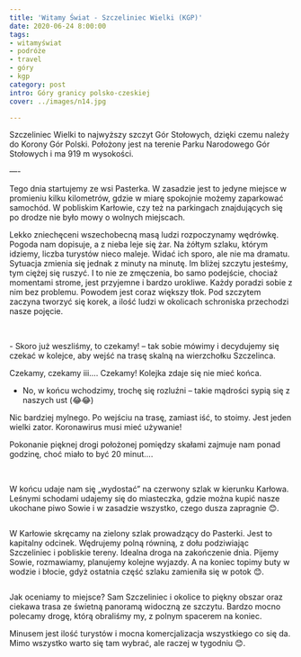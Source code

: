 ```yaml
---
title: 'Witamy Świat - Szczeliniec Wielki (KGP)'
date: 2020-06-24 8:00:00
tags:
- witamyświat
- podróże 
- travel
- góry
- kgp
category: post
intro: Góry granicy polsko-czeskiej
cover: ../images/n14.jpg

---
```

<p>
  Szczeliniec Wielki to najwyższy szczyt Gór Stołowych, dzięki czemu należy do Korony Gór Polski. Położony jest na terenie Parku Narodowego Gór Stołowych i ma 919 m wysokości.

  —-

  Tego dnia startujemy ze wsi Pasterka. W zasadzie jest to jedyne miejsce w promieniu kilku kilometrów, gdzie w miarę spokojnie możemy zaparkować samochód. W pobliskim Karłowie, czy też na parkingach znajdujących się po drodze nie było mowy o wolnych miejscach.

  Lekko zniechęceni wszechobecną masą ludzi rozpoczynamy wędrówkę. Pogoda nam dopisuje, a z nieba leje się żar. Na żółtym szlaku, którym idziemy, liczba turystów nieco maleje. Widać ich sporo, ale nie ma dramatu. Sytuacja zmienia się jednak z minuty na minutę. Im bliżej szczytu jesteśmy, tym ciężej się ruszyć. I to nie ze zmęczenia, bo samo podejście, chociaż momentami strome, jest przyjemne i bardzo urokliwe. Każdy poradzi sobie z nim bez problemu. Powodem jest coraz większy tłok. Pod szczytem zaczyna tworzyć się korek, a ilość ludzi w okolicach schroniska przechodzi nasze pojęcie.
</p>

<div class='flex'>
  <img class='box imageOn' src='../static/posts-images/n1501.jpg' alt=''/>
  <img class='box imageOn' src='../static/posts-images/n1502.jpg' alt=''/>
</div>

<p>
  - Skoro już weszliśmy, to czekamy! – tak sobie mówimy i decydujemy się czekać w kolejce, aby wejść na trasę skalną na wierzchołku Szczelinca.

  Czekamy, czekamy iii…. Czekamy! Kolejka zdaje się nie mieć końca.

  - No, w końcu wchodzimy, trochę się rozluźni – takie mądrości sypią się z naszych ust (😂😂)

  Nic bardziej mylnego. Po wejściu na trasę, zamiast iść, to stoimy. Jest jeden wielki zator. Koronawirus musi mieć używanie!

  Pokonanie pięknej drogi położonej pomiędzy skałami zajmuje nam ponad godzinę, choć miało to być 20 minut….
</p>

<div class='backImage backImage1'>
<!-- <img class='box imageOn' src='../static/posts-images/n1503.jpg' alt=''/> -->
</div>


<div class='flex'>
  <img class='box imageOn' src='../static/posts-images/n1504.jpg' alt=''/>
  <img class='box imageOn' src='../static/posts-images/n1505.jpg' alt=''/>
  <img class='box imageOn' src='../static/posts-images/n1506.jpg' alt=''/>
  <img class='box imageOn' src='../static/posts-images/n1507.jpg' alt=''/>
</div>

<p>
  W końcu udaje nam się „wydostać” na czerwony szlak w kierunku Karłowa. Leśnymi schodami udajemy się do miasteczka, gdzie można kupić nasze ukochane piwo Sowie i w zasadzie wszystko, czego dusza zapragnie 😊.
</p>

<div class='flex narrow'>
  <img class='box imageOn' src='../static/posts-images/n1508.jpg' alt=''/>
</div>

<p>
  W Karłowie skręcamy na zielony szlak prowadzący do Pasterki. Jest to kapitalny odcinek. Wędrujemy polną równiną, z dołu podziwiając Szczeliniec i pobliskie tereny. Idealna droga na zakończenie dnia. Pijemy Sowie, rozmawiamy, planujemy kolejne wyjazdy. A na koniec topimy buty w wodzie i błocie, gdyż ostatnia część szlaku zamieniła się w potok 😊.
</p>

<div class='flex narrow'>
  <img class='box image0' src='../static/posts-images/n1509.jpg' alt=''/>
</div>

<p>
  Jak oceniamy to miejsce? Sam Szczeliniec i okolice to piękny obszar oraz ciekawa trasa ze świetną panoramą widoczną ze szczytu. Bardzo mocno polecamy drogę, którą obraliśmy my, z polnym spacerem na koniec.

  Minusem jest ilość turystów i mocna komercjalizacja wszystkiego co się da. Mimo wszystko warto się tam wybrać, ale raczej w tygodniu 😊.
</p>
